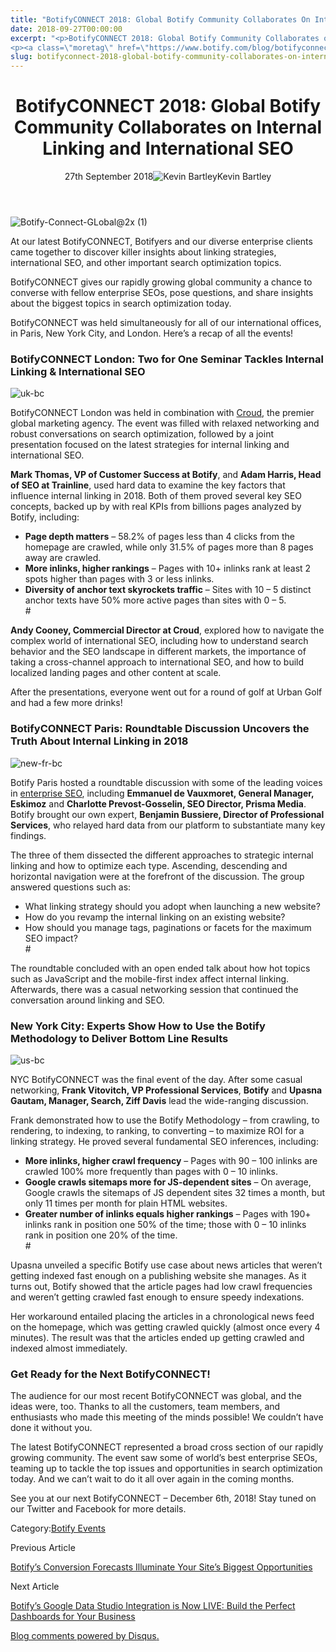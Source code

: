 ```yaml
---
title: "BotifyCONNECT 2018: Global Botify Community Collaborates On Internal Linking And International SEO"
date: 2018-09-27T00:00:00
excerpt: "<p>BotifyCONNECT 2018: Global Botify Community Collaborates on Internal Linking and International SEO 27th September 2018Kevin Bartley At our latest BotifyCONNECT, Botifyers and our diverse enterprise clients came together to discover killer insights about linking strategies, international SEO, and other important search optimization topics. BotifyCONNECT gives our rapidly growing global community a chance to converse with&hellip; </p>
<p><a class=\"moretag\" href=\"https://www.botify.com/blog/botifyconnect-2018-global-botify-community-collaborates-on-internal-linking\">Read the full article</a></p>"
slug: botifyconnect-2018-global-botify-community-collaborates-on-internal-linking
---
```


<header class="text-center">
<h1 class="font-internacional font-regular normal text-header-one leading-header-one text-typography-accent-2">BotifyCONNECT 2018: Global Botify Community Collaborates on Internal Linking and International SEO</h1>
<div class="flex items-center justify-center my-3"><span class="mr-1 font-internacional font-regular normal text-base leading-none text-typography-primary-lighter">27th September 2018</span><img decoding="async" alt="Kevin Bartley" class="rounded-full w-10 h-10" src="//images.ctfassets.net/tp56mevc46jo/3nx7dI37nG2AaSGesccy2i/7913c839ae02f3dc3cb08d2228652b33/kevin_bartley_faceshot.png"><span class="ml-1 font-internacional font-regular normal text-base leading-none text-typography-primary">Kevin Bartley</span></div>
</header>
<p><span class="font-roboto font-regular normal text-base leading-none Markdown__Container"></span></p>
<p><img decoding="async" alt="Botify-Connect-GLobal@2x (1)" src="//images.ctfassets.net/tp56mevc46jo/21o4ebonuoe48AmQooimwM/8644e1919684aef695a4b619928514b3/Botify-Connect-GLobal_2x__1_.png"></p>
<p>At our latest BotifyCONNECT, Botifyers and our diverse enterprise clients came together to discover killer insights about linking strategies, international SEO, and other important search optimization topics.</p>
<p>BotifyCONNECT gives our rapidly growing global community a chance to converse with fellow enterprise SEOs, pose questions, and share insights about the biggest topics in search optimization today.</p>
<p>BotifyCONNECT was held simultaneously for all of our international offices, in Paris, New York City, and London. Here&#8217;s a recap of all the events!</p>
<h3 id="botifyconnect-london-two-for-one-seminar-tackles-internal-linking-international-seo">BotifyCONNECT London: Two for One Seminar Tackles Internal Linking &amp; International SEO</h3>
<p><img decoding="async" alt="uk-bc" src="//images.ctfassets.net/tp56mevc46jo/6BHbpsQo4EcWccOoaemYA4/8021cd135d79b2c77c129f87039ae572/uk-bc.png"></p>
<p>BotifyCONNECT London was held in combination with <a href="https://croud.com/">Croud</a>, the premier global marketing agency. The event was filled with relaxed networking and robust conversations on search optimization, followed by a joint presentation focused on the latest strategies for internal linking and international SEO.</p>
<p><strong>Mark Thomas, VP of Customer Success at Botify</strong>, and <strong>Adam Harris, Head of SEO at Trainline</strong>, used hard data to examine the key factors that influence internal linking in 2018. Both of them proved several key SEO concepts, backed up by with real KPIs from billions pages analyzed by Botify, including:</p>
<ul>
<li><strong>Page depth matters</strong> &#8211; 58.2% of pages less than 4 clicks from the homepage are crawled, while only 31.5% of pages more than 8 pages away are crawled.</li>
<li><strong>More inlinks, higher rankings</strong> &#8211; Pages with 10+ inlinks rank at least 2 spots higher than pages with 3 or less inlinks.</li>
<li><strong>Diversity of anchor text skyrockets traffic</strong> &#8211; Sites with 10 &#8211; 5 distinct anchor texts have 50% more active pages than sites with 0 &#8211; 5.<br />
#</li>
</ul>
<p><strong>Andy Cooney, Commercial Director at Croud</strong>, explored how to navigate the complex world of international SEO, including how to understand search behavior and the SEO landscape in different markets, the importance of taking a cross-channel approach to international SEO, and how to build localized landing pages and other content at scale.</p>
<p>After the presentations, everyone went out for a round of golf at Urban Golf and had a few more drinks!</p>
<h3 id="botifyconnect-paris-roundtable-discussion-uncovers-the-truth-about-internal-linking-in-2018">BotifyCONNECT Paris: Roundtable Discussion Uncovers the Truth About Internal Linking in 2018</h3>
<p><img decoding="async" alt="new-fr-bc" src="//images.ctfassets.net/tp56mevc46jo/2TA280BHQIcSUss8qAAsgM/8f0b4f920bfcb8dd41a1a3ed58a1d3b1/new-fr-bc.png"></p>
<p>Botify Paris hosted a roundtable discussion with some of the leading voices in <a href="https://www.botify.com/platform" data-internallinksmanager029f6b8e52c="1" title="enterprise seo platform">enterprise SEO</a>, including <strong>Emmanuel de Vauxmoret, General Manager, Eskimoz</strong> and <strong>Charlotte Prevost-Gosselin, SEO Director, Prisma Media</strong>. Botify brought our own expert, <strong>Benjamin Bussiere, Director of Professional Services</strong>, who relayed hard data from our platform to substantiate many key findings.</p>
<p>The three of them dissected the different approaches to strategic internal linking and how to optimize each type. Ascending, descending and horizontal navigation were at the forefront of the discussion. The group answered questions such as:</p>
<ul>
<li>What linking strategy should you adopt when launching a new website?</li>
<li>How do you revamp the internal linking on an existing website?</li>
<li>How should you manage tags, paginations or facets for the maximum SEO impact?<br />
#</li>
</ul>
<p>The roundtable concluded with an open ended talk about how hot topics such as JavaScript and the mobile-first index affect internal linking. Afterwards, there was a casual networking session that continued the conversation around linking and SEO.</p>
<h3 id="new-york-city-experts-show-how-to-use-the-botify-methodology-to-deliver-bottom-line-results">New York City: Experts Show How to Use the Botify Methodology to Deliver Bottom Line Results</h3>
<p><img decoding="async" alt="us-bc" src="//images.ctfassets.net/tp56mevc46jo/RcXanKbrmoCoUy8wMq4Aw/aa5cfcd00e291a99465ccd1ff35a10a3/us-bc.png"></p>
<p>NYC BotifyCONNECT was the final event of the day. After some casual networking, <strong>Frank Vitovitch, VP Professional Services</strong>, <strong>Botify</strong> and <strong>Upasna Gautam, Manager, Search, Ziff Davis</strong> lead the wide-ranging discussion.</p>
<p>Frank demonstrated how to use the Botify Methodology &#8211; from crawling, to rendering, to indexing, to ranking, to converting &#8211; to maximize ROI for a linking strategy. He proved several fundamental SEO inferences, including:</p>
<ul>
<li><strong>More inlinks, higher crawl frequency</strong> &#8211; Pages with 90 &#8211; 100 inlinks are crawled 100% more frequently than pages with 0 &#8211; 10 inlinks.</li>
<li><strong>Google crawls sitemaps more for JS-dependent sites</strong>  &#8211; On average, Google crawls the sitemaps of JS dependent sites 32 times a month, but only 11 times per month for plain HTML websites.</li>
<li><strong>Greater number of inlinks equals higher rankings</strong> &#8211; Pages with 190+ inlinks rank in position one 50% of the time; those with 0 &#8211; 10 inlinks rank in position one 20% of the time.<br />
#</li>
</ul>
<p>Upasna unveiled a specific Botify use case about news articles that weren&#8217;t getting indexed fast enough on a publishing website she manages. As it turns out, Botify showed that the article pages had low crawl frequencies and weren&#8217;t getting crawled fast enough to ensure speedy indexations.</p>
<p>Her workaround entailed placing the articles in a chronological news feed on the homepage, which was getting crawled quickly (almost once every 4 minutes). The result was that the articles ended up getting crawled and indexed almost immediately.</p>
<h3 id="get-ready-for-the-next-botifyconnect-">Get Ready for the Next BotifyCONNECT!</h3>
<p>The audience for our most recent BotifyCONNECT was global, and the ideas were, too. Thanks to all the customers, team members, and enthusiasts who made this meeting of the minds possible! We couldn&#8217;t have done it without you.</p>
<p>The latest BotifyCONNECT represented a broad cross section of our rapidly growing community. The event saw some of world&#8217;s best enterprise SEOs, teaming up to tackle the top issues and opportunities in search optimization today. And we can&#8217;t wait to do it all over again in the coming months.</p>
<p>See you at our next BotifyCONNECT &#8211; December 6th, 2018! Stay tuned on our Twitter and Facebook for more details.</p>
<div class="tags leading-big border-t border-b border-brand-quaternary-lighter mt-4"><span class="mr-1 font-roboto font-regular normal text-base leading-none">Category:</span><span><a class="uppercase text-typography-accent-1" href="/blog">Botify Events</a></span></div>
<footer class="flex justify-center my-5 mx-5">
<div class="mr-1 w-1/2 text-right">
<p><span class="font-internacional font-regular normal text-base leading-none text-typography-primary">Previous Article</span></p>
<p><a class="inline-block mt-2" href="/blog/botify-conversion-forecasts-illuminate-your-site's-biggest-opportunities"><span class="font-roboto font-regular normal text-base leading-none text-typography-accent-4">Botify&#8217;s Conversion Forecasts Illuminate Your Site&#8217;s Biggest Opportunities </span></a></p>
</div>
<div class="ml-1 w-1/2">
<p><span class="font-internacional font-regular normal text-base leading-none text-typography-primary">Next Article</span></p>
<p><a class="inline-block mt-2" href="/blog/botify's-google-data-studio-integration-is-now-live-build-the-perfect"><span class="font-roboto font-regular normal text-base leading-none text-typography-accent-4">Botify&#8217;s Google Data Studio Integration is Now LIVE: Build the Perfect Dashboards for Your Business</span></a></p>
</div>
</footer>
<div shortname="botify" title="BotifyCONNECT 2018: Global Botify Community Collaborates on Internal Linking and International SEO" url="https://www.botify.com/blog/botifyconnect-2018-global-botify-community-collaborates-on-internal-linking">
<div id="disqus_thread_old"></div>
<p><a class="dsq-brlink" href="http://disqus.com">Blog comments powered by <span class="logo-disqus">Disqus</span>.</a></p>
</div>
